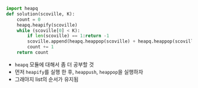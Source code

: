 ``` python 
import heapq
def solution(scoville, K):
    count = 0
    heapq.heapify(scoville)
    while (scoville[0] < K):
        if len(scoville) == 1:return -1
        scoville.append(heapq.heappop(scoville) + heapq.heappop(scoville) * 2)
        count += 1
    return count
```

- `heapq` 모듈에 대해서 좀 더 공부할 것
- 먼저 `heapify`를 실행 한 후, `heappush`, `heappop`을 실행하자
- 그래야지 list의 순서가 유지됨
